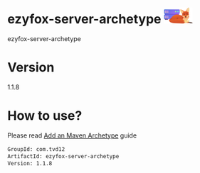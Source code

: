 # ezyfox-server-archetype <img src="https://github.com/youngmonkeys/ezyfox-server/blob/master/logo.png" width="64" />

ezyfox-server-archetype

# Version

1.1.8

# How to use?

Please read [Add an Maven Archetype](https://youngmonkeys.org/add-maven-archetype/) guide

```
GroupId: com.tvd12
ArtifactId: ezyfox-server-archetype
Version: 1.1.8
```
